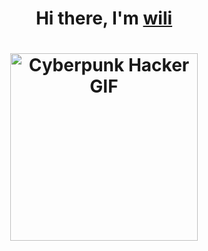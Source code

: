 <h1 align="center">
  Hi there, I'm <a href="https://e41231473.github.io/portfolio/">wili</a> 
</h1>

<h1 align="center">
  <img src="https://media4.giphy.com/media/v1.Y2lkPTc5MGI3NjExZ3JyZzc5bGN0aWVzdnA5anFrYWdrZmh0NmF4dW1uNGwzYm00bjFxcSZlcD12MV9pbnRlcm5hbF9naWZfYnlfaWQmY3Q9cw/iFy6JPjkjM9GDHykZo/giphy.gif" alt="Cyberpunk Hacker GIF" width="300"/>
</h1>


